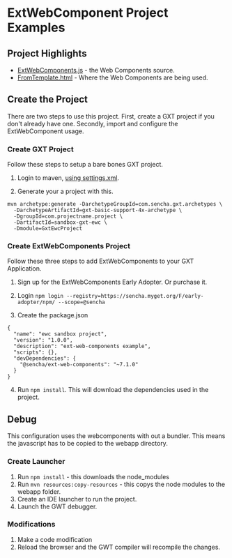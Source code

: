 # ExtWebComponent Project Examples

## Project Highlights

- [ExtWebComponents.js](sandbox-gxt-ewc/src/main/java/com/projectname/project/client/ExtWebComponents.js) - the Web Components source. 
- [FromTemplate.html](https://github.com/sencha/sandbox-ewc-public/blob/master/sandbox-gxt-ewc/src/main/java/com/projectname/project/client/myview/FormTemplate.html#L63) - Where the Web Components are being used. 

## Create the Project
There are two steps to use this project.
First, create a GXT project if you don't already have one. 
Secondly, import and configure the ExtWebComponent usage. 

### Create GXT Project
Follow these steps to setup a bare bones GXT project. 

1. Login to maven, [using settings.xml](https://docs.sencha.com/gxt/4.x/guides/getting_started/maven/Maven.html).

2. Generate your a project with this. 
```
mvn archetype:generate -DarchetypeGroupId=com.sencha.gxt.archetypes \
  -DarchetypeArtifactId=gxt-basic-support-4x-archetype \
  -DgroupId=com.projectname.project \
  -DartifactId=sandbox-gxt-ewc \
  -Dmodule=GxtEwcProject
```

### Create ExtWebComponents Project
Follow these three steps to add ExtWebComponents to your GXT Application.

1. Sign up for the ExtWebComponents Early Adopter. Or purchase it.


2. Login
`npm login --registry=https://sencha.myget.org/F/early-adopter/npm/ --scope=@sencha`

3. Create the package.json

```
{
  "name": "ewc sandbox project",
  "version": "1.0.0",
  "description": "ext-web-components example",
  "scripts": {},
  "devDependencies": {
    "@sencha/ext-web-components": "~7.1.0"
  }
}
```

4. Run `npm install`. This will download the dependencies used in the project. 


## Debug
This configuration uses the webcomponents with out a bundler. 
This means the javascript has to be copied to the webapp directory. 

### Create Launcher
1. Run `npm install` - this downloads the node_modules
2. Run `mvn resources:copy-resources` - this copys the node modules to the webapp folder. 
3. Create an IDE launcher to run the project.
4. Launch the GWT debugger. 

### Modifications
1. Make a code modification
2. Reload the browser and the GWT compiler will recompile the changes. 
